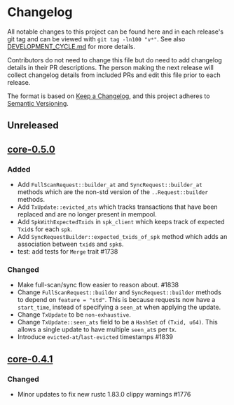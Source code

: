 # Changelog

All notable changes to this project can be found here and in each release's git tag and can be viewed with `git tag -ln100 "v*"`. See also [DEVELOPMENT_CYCLE.md](../../DEVELOPMENT_CYCLE.md) for more details.

Contributors do not need to change this file but do need to add changelog details in their PR descriptions. The person making the next release will collect changelog details from included PRs and edit this file prior to each release.

The format is based on [Keep a Changelog](https://keepachangelog.com/en/1.0.0/),
and this project adheres to [Semantic Versioning](https://semver.org/spec/v2.0.0.html).

## Unreleased

## [core-0.5.0]

### Added

- Add `FullScanRequest::builder_at` and `SyncRequest::builder_at` methods which are the non-std version of the `..Request::builder` methods.
- Add `TxUpdate::evicted_ats` which tracks transactions that have been replaced and are no longer present in mempool.
- Add `SpkWithExpectedTxids` in `spk_client` which keeps track of expected `Txid`s for each `spk`.
- Add `SyncRequestBuilder::expected_txids_of_spk` method which adds an association between `txid`s and `spk`s.
- test: add tests for `Merge` trait #1738

### Changed

- Make full-scan/sync flow easier to reason about. #1838
- Change `FullScanRequest::builder` and `SyncRequest::builder` methods to depend on `feature = "std"`.
This is because requests now have a `start_time`, instead of specifying a `seen_at` when applying the update.
- Change `TxUpdate` to be `non-exhaustive`.
- Change `TxUpdate::seen_ats` field to be a `HashSet` of `(Txid, u64)`. This allows a single update to have multiple `seen_at`s per tx.
- Introduce `evicted-at`/`last-evicted` timestamps #1839

## [core-0.4.1]

### Changed

- Minor updates to fix new rustc 1.83.0 clippy warnings #1776

[core-0.4.1]: https://github.com/bitcoindevkit/bdk/releases/tag/core-0.4.1
[core-0.5.0]: https://github.com/bitcoindevkit/bdk/releases/tag/core-0.5.0
